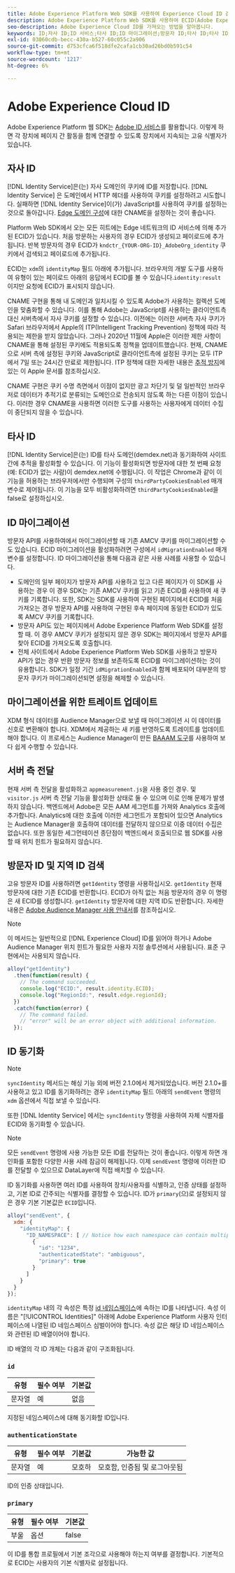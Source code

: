 ```yaml
---
title: Adobe Experience Platform Web SDK를 사용하여 Experience Cloud ID 검색
description: Adobe Experience Platform Web SDK를 사용하여 ECID(Adobe Experience Cloud ID)를 검색하는 방법을 알아봅니다.
seo-description: Adobe Experience Cloud ID를 가져오는 방법을 알아봅니다.
keywords: ID;자사 ID;ID 서비스;타사 ID;ID 마이그레이션;방문자 ID;타사 ID;타사 ID;MigrationEnabled;getIdentity;ID 동기화;syncIdentity;sendEvent;identityMap;기본;ecid;ID 네임스페이스;네임스페이스 ID;인증 상태;해시Enabled;
exl-id: 03060cdb-becc-430a-b527-60c055c2a906
source-git-commit: d753cfca6f518dfe2cafa1cb30ad26bd0b591c54
workflow-type: tm+mt
source-wordcount: '1217'
ht-degree: 6%

---
```


# Adobe Experience Cloud ID

Adobe Experience Platform 웹 SDK는 [Adobe ID 서비스](../../identity-service/ecid.md)를 활용합니다. 이렇게 하면 각 장치에 페이지 간 활동을 함께 연결할 수 있도록 장치에서 지속되는 고유 식별자가 있습니다.

## 자사 ID

[!DNL Identity Service]은(는) 자사 도메인의 쿠키에 ID를 저장합니다. [!DNL Identity Service] 은 도메인에서 HTTP 헤더를 사용하여 쿠키를 설정하려고 시도합니다. 실패하면 [!DNL Identity Service]이(가) JavaScript를 사용하여 쿠키를 설정하는 것으로 돌아갑니다. [Edge 도메인 구성](../fundamentals/configuring-the-sdk.md#edgeConfigId)에 대한 CNAME을 설정하는 것이 좋습니다.

Platform Web SDK에서 오는 모든 히트에는 Edge 네트워크의 ID 서비스에 의해 추가된 ECID가 있습니다. 처음 방문하는 사용자의 경우 ECID가 생성되고 페이로드에 추가됩니다. 반복 방문자의 경우 ECID가 `kndctr_{YOUR-ORG-ID}_AdobeOrg_identity` 쿠키에서 검색되고 페이로드에 추가됩니다.

ECID는 `xdm`의 `identityMap` 필드 아래에 추가됩니다. 브라우저의 개발 도구를 사용하여 유형이 있는 페이로드 아래의 응답에서 ECID를 볼 수 있습니다.`identity:result` 이지만 요청에 ECID가 표시되지 않습니다.

CNAME 구현을 통해 내 도메인과 일치시킬 수 있도록 Adobe가 사용하는 컬렉션 도메인을 맞춤화할 수 있습니다. 이를 통해 Adobe는 JavaScript를 사용하는 클라이언트측 대신 서버측에서 자사 쿠키를 설정할 수 있습니다. 이전에는 이러한 서버측 자사 쿠키가 Safari 브라우저에서 Apple의 ITP(Intelligent Tracking Prevention) 정책에 따라 적용되는 제한을 받지 않았습니다. 그러나 2020년 11월에 Apple은 이러한 제한 사항이 CNAME을 통해 설정된 쿠키에도 적용되도록 정책을 업데이트했습니다. 현재, CNAME으로 서버 측에 설정된 쿠키와 JavaScript로 클라이언트측에 설정된 쿠키는 모두 ITP에서 7일 또는 24시간 만료로 제한됩니다. ITP 정책에 대한 자세한 내용은 [추적 방지](https://webkit.org/tracking-prevention/#intelligent-tracking-prevention-itp)에 있는 이 Apple 문서를 참조하십시오.

CNAME 구현은 쿠키 수명 측면에서 이점이 없지만 광고 차단기 및 덜 일반적인 브라우저로 데이터가 추적기로 분류되는 도메인으로 전송되지 않도록 하는 다른 이점이 있습니다. 이러한 경우 CNAME을 사용하면 이러한 도구를 사용하는 사용자에게 데이터 수집이 중단되지 않을 수 있습니다.

## 타사 ID

[!DNL Identity Service]은(는) ID를 타사 도메인(demdex.net)과 동기화하여 사이트 간에 추적을 활성화할 수 있습니다. 이 기능이 활성화되면 방문자에 대한 첫 번째 요청(예: ECID가 없는 사람)이 demdex.net에 수행됩니다. 이 작업은 Chrome과 같이 이 기능을 허용하는 브라우저에서만 수행되며 구성의 `thirdPartyCookiesEnabled` 매개 변수로 제어됩니다. 이 기능을 모두 비활성화하려면 `thirdPartyCookiesEnabled`을 false로 설정하십시오.

## ID 마이그레이션

방문자 API를 사용하여에서 마이그레이션할 때 기존 AMCV 쿠키를 마이그레이션할 수도 있습니다. ECID 마이그레이션을 활성화하려면 구성에서 `idMigrationEnabled` 매개 변수를 설정합니다. ID 마이그레이션을 통해 다음과 같은 사용 사례를 사용할 수 있습니다.

* 도메인의 일부 페이지가 방문자 API를 사용하고 있고 다른 페이지가 이 SDK를 사용하는 경우 이 경우 SDK는 기존 AMCV 쿠키를 읽고 기존 ECID를 사용하여 새 쿠키를 기록합니다. 또한, SDK는 SDK를 사용하여 구현된 페이지에서 ECID를 처음 가져오는 경우 방문자 API를 사용하여 구현된 후속 페이지에 동일한 ECID가 있도록 AMCV 쿠키를 기록합니다.
* 방문자 API도 있는 페이지에서 Adobe Experience Platform Web SDK를 설정할 때. 이 경우 AMCV 쿠키가 설정되지 않은 경우 SDK는 페이지에서 방문자 API를 찾아 ECID를 가져오도록 호출합니다.
* 전체 사이트에서 Adobe Experience Platform Web SDK를 사용하고 방문자 API가 없는 경우 반환 방문자 정보를 보존하도록 ECID를 마이그레이션하는 것이 유용합니다. SDK가 일정 기간 `idMigrationEnabled`과 함께 배포되어 대부분의 방문자 쿠키가 마이그레이션되면 설정을 해제할 수 있습니다.

## 마이그레이션을 위한 트레이트 업데이트

XDM 형식 데이터를 Audience Manager으로 보낼 때 마이그레이션 시 이 데이터를 신호로 변환해야 합니다. XDM에서 제공하는 새 키를 반영하도록 트레이트를 업데이트해야 합니다. 이 프로세스는 Audience Manager이 만든 [BAAAM 도구](https://experienceleague.adobe.com/docs/audience-manager/user-guide/reference/bulk-management-tools/bulk-management-intro.html#getting-started-with-bulk-management)를 사용하여 보다 쉽게 수행할 수 있습니다.

## 서버 측 전달

현재 서버 측 전달을 활성화하고 `appmeasurement.js`을 사용 중인 경우. 및 `visitor.js` 서버 측 전달 기능을 활성화한 상태로 둘 수 있으며 이로 인해 문제가 발생하지 않습니다. 백엔드에서 Adobe은 모든 AAM 세그먼트를 가져와 Analytics 호출에 추가합니다. Analytics에 대한 호출에 이러한 세그먼트가 포함되어 있으면 Analytics는 Audience Manager을 호출하여 데이터를 전달하지 않으므로 이중 데이터 수집은 없습니다. 또한 동일한 세그먼테이션 종단점이 백엔드에서 호출되므로 웹 SDK를 사용할 때 위치 힌트가 필요하지 않습니다.

## 방문자 ID 및 지역 ID 검색

고유 방문자 ID를 사용하려면 `getIdentity` 명령을 사용하십시오. `getIdentity` 현재 방문자에 대한 기존 ECID를 반환합니다. ECID가 아직 없는 처음 방문자의 경우 이 명령은 새 ECID를 생성합니다. `getIdentity` 방문자에 대한 지역 ID도 반환합니다. 자세한 내용은 [Adobe Audience Manager 사용 안내서](https://experienceleague.adobe.com/docs/audience-manager/user-guide/api-and-sdk-code/dcs/dcs-api-reference/dcs-regions.html)를 참조하십시오.

>[!NOTE]
>
>이 메서드는 일반적으로 [!DNL Experience Cloud] ID를 읽어야 하거나 Adobe Audience Manager 위치 힌트가 필요한 사용자 지정 솔루션에서 사용됩니다. 표준 구현에서는 사용되지 않습니다.

```javascript
alloy("getIdentity")
  .then(function(result) {
    // The command succeeded.
    console.log("ECID:", result.identity.ECID);
    console.log("RegionId:", result.edge.regionId);
  })
  .catch(function(error) {
    // The command failed.
    // "error" will be an error object with additional information.
  });
```

## ID 동기화

>[!NOTE]
>
>`syncIdentity` 메서드는 해싱 기능 외에 버전 2.1.0에서 제거되었습니다. 버전 2.1.0+를 사용하고 있고 ID를 동기화하려는 경우 `identityMap` 필드 아래의 `sendEvent` 명령의 `xdm` 옵션에서 직접 보낼 수 있습니다.

또한 [!DNL Identity Service] 에서는 `syncIdentity` 명령을 사용하여 자체 식별자를 ECID와 동기화할 수 있습니다.

>[!NOTE]
>
>모든 `sendEvent` 명령에 사용 가능한 모든 ID를 전달하는 것이 좋습니다. 이렇게 하면 개인화를 포함한 다양한 사용 사례 잠금이 해제됩니다. 이제 `sendEvent` 명령에 이러한 ID를 전달할 수 있으므로 DataLayer에 직접 배치할 수 있습니다.

ID 동기화를 사용하면 여러 ID를 사용하여 장치/사용자를 식별하고, 인증 상태를 설정하고, 기본 ID로 간주되는 식별자를 결정할 수 있습니다. ID가 `primary`(으)로 설정되지 않은 경우 기본 기본값은 `ECID`입니다.

```javascript
alloy("sendEvent", {
  xdm: {
    "identityMap": {
      "ID_NAMESPACE": [ // Notice how each namespace can contain multiple identifiers.
        {
          "id": "1234",
          "authenticatedState": "ambiguous",
          "primary": true
        }
      ]
    }
  }
});
```

`identityMap` 내의 각 속성은 특정 [id 네임스페이스](../../identity-service/namespaces.md)에 속하는 ID를 나타냅니다. 속성 이름은 &quot;[!UICONTROL Identities]&quot; 아래에 Adobe Experience Platform 사용자 인터페이스에 나열된 ID 네임스페이스 심벌이어야 합니다. 속성 값은 해당 ID 네임스페이스와 관련된 ID 배열이어야 합니다.

ID 배열의 각 ID 개체는 다음과 같이 구조화됩니다.

### `id`

| **유형** | **필수 여부** | **기본값** |
| -------- | ------------ | ----------------- |
| 문자열 | 예 | 없음 |

지정된 네임스페이스에 대해 동기화할 ID입니다.

### `authenticationState`

| **유형** | **필수 여부** | **기본값** | **가능한 값** |
| -------- | ------------ | ----------------- | ------------------------------------ |
| 문자열 | 예 | 모호하 | 모호함, 인증됨 및 로그아웃됨 |

ID의 인증 상태입니다.

### `primary`

| **유형** | **필수 여부** | **기본값** |
| -------- | ------------ | ----------------- |
| 부울 | 옵션 | false |

이 ID를 통합 프로필에서 기본 조각으로 사용해야 하는지 여부를 결정합니다. 기본적으로 ECID는 사용자의 기본 식별자로 설정됩니다.
